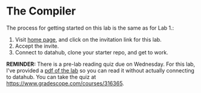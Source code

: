 # The Compiler

The process for getting started on this lab is the same as for Lab 1.:

1.  Visit [home page](https://github.com/CSE141pp/Home/), and click on the invitation link for this lab.
2.  Accept the invite.
3.  Connect to datahub, clone your starter repo, and get to work.

**REMINDER:** There is a pre-lab reading quiz due on Wednesday.  For this lab, I've
provided a [pdf of the lab](./Lab.pdf) so you can read it without actually
connecting to datahub.  You can take the quiz at https://www.gradescope.com/courses/316365.
